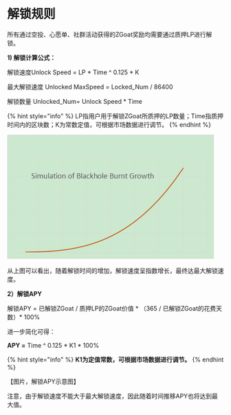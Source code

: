 # 解锁规则

所有通过空投、心愿单、社群活动获得的ZGoat奖励均需要通过质押LP进行解锁。



**1\) 解锁计算公式：**

解锁速度Unlock Speed = LP \* Time ^ 0.125 \*  K

最大解锁速度 Unlocked MaxSpeed = Locked\_Num / 86400

解锁数量 Unlocked\_Num= Unlock Speed \* Time

{% hint style="info" %}
LP指用户用于解锁ZGoat所质押的LP数量；Time指质押时间内的区块数；K为常数定值，可根据市场数据进行调节。
{% endhint %}

![111](../.gitbook/assets/image%20%283%29.png)

从上图可以看出，随着解锁时间的增加，解锁速度呈指数增长，最终达最大解锁速度。



**2）解锁APY**

解锁APY = 已解锁ZGoat / 质押LP的ZGoat价值  \* （365 / 已解锁ZGoat的花费天数）\* 100%

进一步简化可得：

**APY =** Time ^ 0.125 \*  K1 \* 100%

{% hint style="info" %}
**K1为定值常数，可根据市场数据进行调节。**
{% endhint %}

【图片，解锁APY示意图】



注意，由于解锁速度不能大于最大解锁速度，因此随着时间推移APY也将达到最大值。



